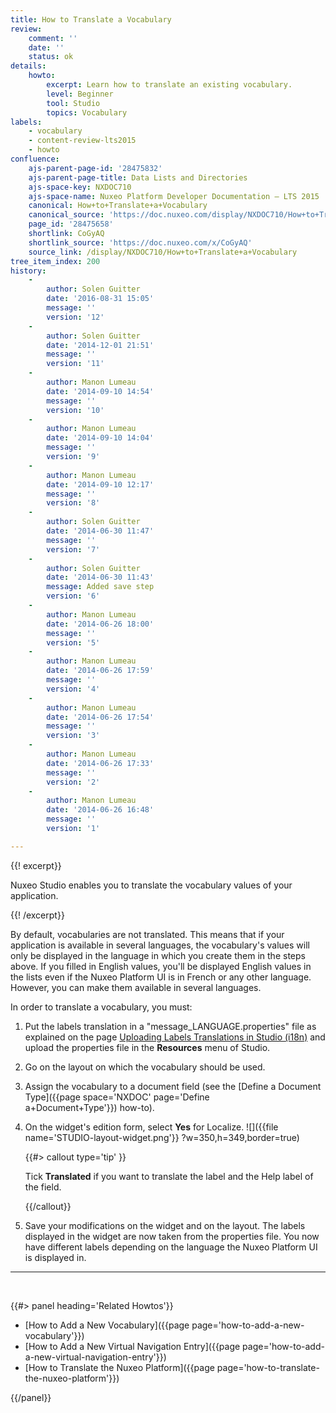 ```yaml
---
title: How to Translate a Vocabulary
review:
    comment: ''
    date: ''
    status: ok
details:
    howto:
        excerpt: Learn how to translate an existing vocabulary.
        level: Beginner
        tool: Studio
        topics: Vocabulary
labels:
    - vocabulary
    - content-review-lts2015
    - howto
confluence:
    ajs-parent-page-id: '28475832'
    ajs-parent-page-title: Data Lists and Directories
    ajs-space-key: NXDOC710
    ajs-space-name: Nuxeo Platform Developer Documentation — LTS 2015
    canonical: How+to+Translate+a+Vocabulary
    canonical_source: 'https://doc.nuxeo.com/display/NXDOC710/How+to+Translate+a+Vocabulary'
    page_id: '28475658'
    shortlink: CoGyAQ
    shortlink_source: 'https://doc.nuxeo.com/x/CoGyAQ'
    source_link: /display/NXDOC710/How+to+Translate+a+Vocabulary
tree_item_index: 200
history:
    -
        author: Solen Guitter
        date: '2016-08-31 15:05'
        message: ''
        version: '12'
    -
        author: Solen Guitter
        date: '2014-12-01 21:51'
        message: ''
        version: '11'
    -
        author: Manon Lumeau
        date: '2014-09-10 14:54'
        message: ''
        version: '10'
    -
        author: Manon Lumeau
        date: '2014-09-10 14:04'
        message: ''
        version: '9'
    -
        author: Manon Lumeau
        date: '2014-09-10 12:17'
        message: ''
        version: '8'
    -
        author: Solen Guitter
        date: '2014-06-30 11:47'
        message: ''
        version: '7'
    -
        author: Solen Guitter
        date: '2014-06-30 11:43'
        message: Added save step
        version: '6'
    -
        author: Manon Lumeau
        date: '2014-06-26 18:00'
        message: ''
        version: '5'
    -
        author: Manon Lumeau
        date: '2014-06-26 17:59'
        message: ''
        version: '4'
    -
        author: Manon Lumeau
        date: '2014-06-26 17:54'
        message: ''
        version: '3'
    -
        author: Manon Lumeau
        date: '2014-06-26 17:33'
        message: ''
        version: '2'
    -
        author: Manon Lumeau
        date: '2014-06-26 16:48'
        message: ''
        version: '1'

---
```

{{! excerpt}}

Nuxeo Studio enables you to translate the vocabulary values of your application.

{{! /excerpt}}

By default, vocabularies are not translated. This means that if your application is available in several languages, the vocabulary's values will only be displayed in the language in which you create them in the steps above. If you filled in English values, you'll be displayed English values in the lists even if the Nuxeo Platform UI is in French or any other language. However, you can make them available in several languages.

In order to translate a vocabulary, you must:

1.  Put the labels translation in a "message_LANGUAGE.properties" file as explained on the page [Uploading Labels Translations in Studio (i18n)](/pages/viewpage.action?pageId=3867532) and upload the properties file in the **Resources** menu of Studio.
2.  Go on the layout on which the vocabulary should be used.
3.  Assign the vocabulary to a document field (see the&nbsp;[Define a Document Type]({{page space='NXDOC' page='Define a+Document+Type'}})&nbsp;how-to).
4.  On the widget's edition form, select **Yes** for Localize.
    ![]({{file name='STUDIO-layout-widget.png'}} ?w=350,h=349,border=true)

    {{#> callout type='tip' }}

    Tick **Translated** if you want to translate the label and the Help label of the field.

    {{/callout}}
5.  Save your modifications on the widget and on the layout.
    The labels displayed in the widget are now taken from the properties file. You now have different labels depending on the language the Nuxeo Platform UI is displayed in.

* * *

&nbsp;

<div class="row" data-equalizer data-equalize-on="medium"><div class="column medium-6">{{#> panel heading='Related Howtos'}}

*   [How to Add a New Vocabulary]({{page page='how-to-add-a-new-vocabulary'}})
*   [How to Add a New Virtual Navigation Entry]({{page page='how-to-add-a-new-virtual-navigation-entry'}})
*   [How to Translate the Nuxeo Platform]({{page page='how-to-translate-the-nuxeo-platform'}})

{{/panel}}</div><div class="column medium-6">

&nbsp;

&nbsp;

</div></div>
